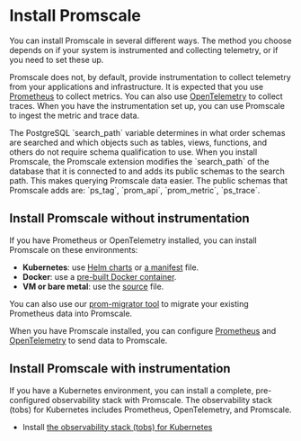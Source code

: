 # Install Promscale
You can install Promscale in several different ways. The method you choose
depends on if your system is instrumented and collecting telemetry, or if you
need to set these up.

Promscale does not, by default, provide instrumentation to collect telemetry
from your applications and infrastructure. It is expected that you use
[Prometheus][prometheus-install] to collect metrics. You can also use
[OpenTelemetry][otel] to collect traces. When you have the
instrumentation set up, you can use Promscale to ingest the metric and
trace data.

<highlight type="note">
The PostgreSQL `search_path` variable determines in what order schemas are
searched and which objects such as tables, views, functions, and others do not
require schema qualification to use. When you install Promscale, the Promscale
extension modifies the `search_path` of the database that it is connected to
and adds its public schemas to the search path. This makes querying Promscale
data easier. The public schemas that Promscale adds are: `ps_tag`, `prom_api`,
`prom_metric`, `ps_trace`. 
</highlight>

## Install Promscale without instrumentation
If you have Prometheus or OpenTelemetry installed, you can install Promscale
on these environments:

*   **Kubernetes**:  use [Helm charts][promscale-install-helm] or [a manifest][promscale-install-k8s-manifest] file.
*   **Docker**: use a [pre-built Docker container][promscale-install-docker].
*   **VM or bare metal**: use the [source][promscale-install-source] file.

You can also use our [prom-migrator tool][promscale-install-prom-migrator] to
migrate your existing Prometheus data into Promscale.

When you have Promscale installed, you can configure
[Prometheus][config-prometheus] and
[OpenTelemetry][config-otel] to send data to Promscale.

## Install Promscale with instrumentation
If you have a Kubernetes environment, you can install a complete, pre-configured
observability stack with Promscale. The observability stack (tobs) for
Kubernetes includes Prometheus, OpenTelemetry, and Promscale.

*   Install [the observability stack (tobs) for Kubernetes][promscale-install-tobs]

[promscale-install-prom-migrator]: /promscale/:currentVersion:/guides/prom-migrator/
[promscale-install-docker]: /promscale/:currentVersion:/installation/docker/
[promscale-install-source]: /promscale/:currentVersion:/installation/binary/
[promscale-install-tobs]: /promscale/:currentVersion:/tobs/
[promscale-install-helm]: https://docs.timescale.com/promscale/latest/installation/kubernetes/#install-promscale-with-helm
[promscale-install-k8s-manifest]: https://docs.timescale.com/promscale/latest/installation/kubernetes/#install-promscale-with-a-manifest-file
[config-prometheus]: /promscale/:currentVersion:/send-data/prometheus/
[config-otel]: /promscale/:currentVersion:/send-data/opentelemetry/
[prometheus-install]: https://prometheus.io/docs/prometheus/latest/installation/
[otel]: https://opentelemetry.io/docs/
